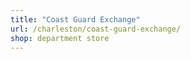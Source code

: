```yaml
---
title: "Coast Guard Exchange"
url: /charleston/coast-guard-exchange/
shop: department store
---
```

